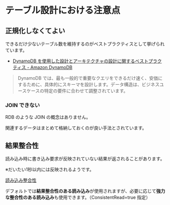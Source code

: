 # テーブル設計における注意点
## 正規化しなくてよい

できるだけ少ないテーブル数を維持するのがベストプラクティスとして挙げられています。

- [DynamoDB を使用した設計とアーキテクチャの設計に関するベストプラクティス - Amazon DynamoDB](https://docs.aws.amazon.com/ja_jp/amazondynamodb/latest/developerguide/best-practices.html)

>DynamoDB では、最も一般的で重要なクエリをできるだけ速く、安価にするために、具体的にスキーマを設計します。データ構造は、ビジネスユースケースの特定の要件に合わせて調整されています。


### JOIN できない

RDB のような JOIN の概念はありません。

関連するデータはまとめて格納しておくのが良い手法とされています。

## 結果整合性

読み込み時に書き込み要求が反映されていない結果が返されることがあります。

※だいたい1秒以内には反映されるようです。

[読み込み整合性](https://docs.aws.amazon.com/ja_jp/amazondynamodb/latest/developerguide/HowItWorks.ReadConsistency.html)

デフォルトでは**結果整合性のある読み込み**が使用されますが、必要に応じて**強力な整合性のある読み込み**も使用できます。（ConsistentRead=true 指定）
